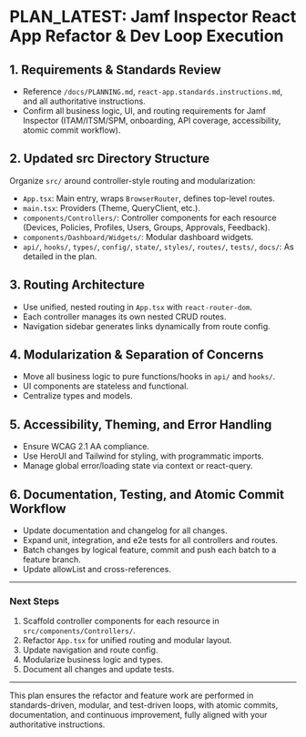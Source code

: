 # PLAN_LATEST: Jamf Inspector React App Refactor & Dev Loop Execution

## 1. Requirements & Standards Review
- Reference `/docs/PLANNING.md`, `react-app.standards.instructions.md`, and all authoritative instructions.
- Confirm all business logic, UI, and routing requirements for Jamf Inspector (ITAM/ITSM/SPM, onboarding, API coverage, accessibility, atomic commit workflow).

## 2. Updated src Directory Structure
Organize `src/` around controller-style routing and modularization:
- `App.tsx`: Main entry, wraps `BrowserRouter`, defines top-level routes.
- `main.tsx`: Providers (Theme, QueryClient, etc.).
- `components/Controllers/`: Controller components for each resource (Devices, Policies, Profiles, Users, Groups, Approvals, Feedback).
- `components/Dashboard/Widgets/`: Modular dashboard widgets.
- `api/`, `hooks/`, `types/`, `config/`, `state/`, `styles/`, `routes/`, `tests/`, `docs/`: As detailed in the plan.

## 3. Routing Architecture
- Use unified, nested routing in `App.tsx` with `react-router-dom`.
- Each controller manages its own nested CRUD routes.
- Navigation sidebar generates links dynamically from route config.

## 4. Modularization & Separation of Concerns
- Move all business logic to pure functions/hooks in `api/` and `hooks/`.
- UI components are stateless and functional.
- Centralize types and models.

## 5. Accessibility, Theming, and Error Handling
- Ensure WCAG 2.1 AA compliance.
- Use HeroUI and Tailwind for styling, with programmatic imports.
- Manage global error/loading state via context or react-query.

## 6. Documentation, Testing, and Atomic Commit Workflow
- Update documentation and changelog for all changes.
- Expand unit, integration, and e2e tests for all controllers and routes.
- Batch changes by logical feature, commit and push each batch to a feature branch.
- Update allowList and cross-references.

---

### Next Steps
1. Scaffold controller components for each resource in `src/components/Controllers/`.
2. Refactor `App.tsx` for unified routing and modular layout.
3. Update navigation and route config.
4. Modularize business logic and types.
5. Document all changes and update tests.

---

This plan ensures the refactor and feature work are performed in standards-driven, modular, and test-driven loops, with atomic commits, documentation, and continuous improvement, fully aligned with your authoritative instructions.
